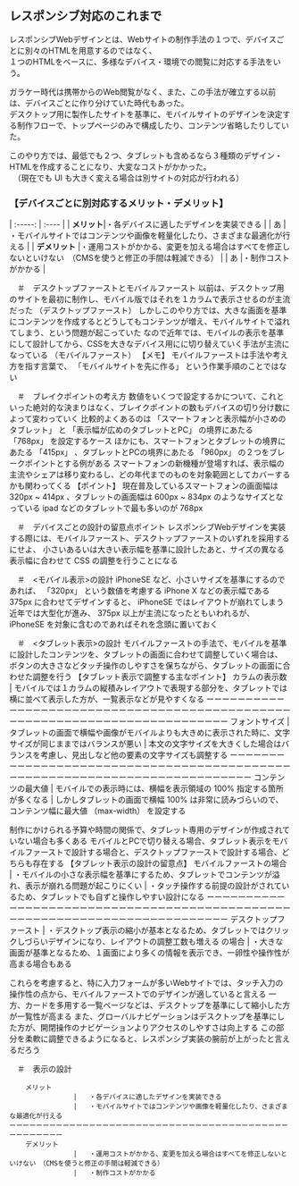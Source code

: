 

## レスポンシブ対応のこれまで 
レスポンシブWebデザインとは、Webサイトの制作手法の１つで、デバイスごとに別々のHTMLを用意するのではなく、  
１つのHTMLをベースに、多様なデバイス・環境での閲覧に対応する手法をいう。  

ガラケー時代は携帯からのWeb閲覧がなく、また、この手法が確立する以前は、デバイスごとに作り分けていた時代もあった。  
デスクトップ用に製作したサイトを基準に、モバイルサイトのデザインを決定する制作フローで、トップページのみで構成したり、コンテンツ省略したりしていた。  

このやり方では、最低でも２つ、タブレットも含めるなら３種類のデザイン・HTMLを作成することになり、大変なコストがかかった。  
　（現在でも UI も大きく変える場合は別サイトの対応が行われる）  
### 【デバイスごとに別対応するメリット・デメリット】
| :-----: | :---- |
| **メリット**|・各デバイスに適したデザインを実装できる |
| あ | ・モバイルサイトではコンテンツや画像を軽量化したり、さまざまな最適化が行える |
| **デメリット** |・運用コストがかかる、変更を加える場合はすべてを修正しないといけない　（CMSを使うと修正の手間は軽減できる）  |
| あ |・制作コストがかかる |


　＃　デスクトップファーストとモバイルファースト 
以前は、デスクトップ用のサイトを最初に制作し、モバイル版ではそれを１カラムで表示させるのが主流だった （デスクトップファースト）
しかしこのやり方では、大きな画面を基準にコンテンツを作成するとどうしてもコンテンツが増え、モバイルサイトで溢れてしまう、という問題が起こっていた 
なので近年では、モバイルの表示を基準にして設計してから、CSSを大きなデバイス用にに切り替えていく手法が主流になっている （モバイルファースト）
	【メモ】
	モバイルファーストは手法や考え方を指す言葉で、 「モバイルサイトを先に作る」 という作業手順のことではない

　＃　ブレイクポイントの考え方 
数値をいくつで設定するかについて、これといった絶対的な決まりはなく、ブレイクポイントの数もデバイスの切り分け数によって変わっていく 
比較的よくあるのは 「スマートフォンと表示幅が小さめのタブレット」 と 「表示幅が広めのタブレットとPC」 の境界にあたる 「768px」 を設定するケース
ほかにも、スマートフォンとタブレットの境界にあたる 「415px」 、タブレットとPCの境界にあたる 「960px」 の２つをブレークポイントとする例がある
スマートフォンの新機種が登場すれば、表示幅の主流やシェアは移り変わるし、どの年代までのものを対象範囲としてカバーするかも関わってくる 
	【ポイント】
	現在普及しているスマートフォンの画面幅は 320px ~ 414px 、タブレットの画面幅は 600px ~ 834px のようなサイズとなっている
	 ipad などのタブレットで最も多いのが 768px

　＃　デバイスごとの設計の留意点ポイント 
レスポンシブWebデザインを実装する際には、モバイルファースト、デスクトップファーストのいずれを採用するにせよ、
小さいあるいは大きい表示幅を基準に設計したあと、サイズの異なる表示幅に合わせて CSS の調整を行うことになる

　＃　<モバイル表示>の設計 
 iPhoneSE など、小さいサイズを基準にするのであれば、 「320px」 という数値を考慮する
 iPhone X などの表示幅である 375px に合わせてデザインすると、 iPhoneSE ではレイアウトが崩れてしまう
近年では大型化が進み、 375px 以上が主流になったともいわれるが、 iPhoneSE を対象に含むのであればそれを念頭に置いておく

　＃　<タブレット表示>の設計 
モバイルファーストの手法で、モバイルを基準に設計したコンテンツを、タブレットの画面に合わせて調整していく場合は、 
ボタンの大きさなどタッチ操作のしやすさを保ちながら、タブレットの画面に合わせた調整を行う 
	【タブレット表示で調整する主なポイント】
	カラムの表示数		|	モバイルでは１カラムの縦積みレイアウトで表現する部分を、タブレットでは横に並べて表示した方が、一覧表示などが見やすくなる
	ーーーーーーーーーーーーーーーーーーーーーーーーーーーーーーーーーーーーーーーーーーーーーーーーーーーーーーーーーーーーーーーーーーーーーーーーーー
	フォントサイズ		|	タブレットの画面で横幅や画像がモバイルよりも大きめに表示された時に、文字サイズが同じままではバランスが悪い
						|	本文の文字サイズを大きくした場合はバランスを考慮し、見出しなど他の要素の文字サイズも調整する
	ーーーーーーーーーーーーーーーーーーーーーーーーーーーーーーーーーーーーーーーーーーーーーーーーーーーーーーーーーーーーーーーーーーーーーーーーーー
	コンテンツの最大値		|	モバイルでの表示時には、横幅を表示領域の 100% 指定する箇所が多くなる
						|	しかしタブレットの画面で横幅 100% は非常に読みづらいので、コンテンツ幅に最大値 （max-width） を設定する

制作にかけられる予算や時間の関係で、タブレット専用のデザインが作成されていない場合も多くある 
モバイルとPCで切り替える場合、タブレット表示をモバイルファーストで設計する場合と、デスクトップファーストで設計する場合、どちらも存在する
	【タブレット表示の設計の留意点】
	モバイルファーストの場合	|	・モバイルの小さな表示幅を基準にするため、タブレットでコンテンツが溢れ、表示が崩れる問題が起こりにくい
							|	・タッチ操作する前提の設計がされているため、タブレットでも自ずと操作しやすい設計になる
	ーーーーーーーーーーーーーーーーーーーーーーーーーーーーーーーーーーーーーーーーーーーーーーーーーーーーーーーーーーーーーーーーーーーーーーーーーー
	デスクトップファースト		|	・デスクトップ表示の縮小が基本となるため、タブレットではクリックしづらいデザインになり、レイアウトの調整工数も増える
	の場合					|	・大きな画面が基準となるため、１画面により多くの情報を表示でき、一卵性や操作性が高まる場合もある

これらを考慮すると、特に入力フォームが多いWebサイトでは、タッチ入力の操作性の点から、モバイルファーストでのデザインが適していると言える
一方、カードを多用する一覧ページなどは、デスクトップを基準にして縮小した方が一覧性が高まる 
また、グローバルナビゲーションはデスクトップを基準にした方が、開閉操作のナビゲーションよりアクセスのしやすさは向上する 
この部分を柔軟に調整できるようになると、レスポンシブ実装の腕前が上がったと言えるだろう 

　＃　<PC>表示の設計
 
 		メリット
					|	・各デバイスに適したデザインを実装できる
					|	・モバイルサイトではコンテンツや画像を軽量化したり、さまざまな最適化が行える
	ーーーーーーーーーーーーーーーーーーーーーーーーーーーーーーーーーーーーーーーーーーーーーーーーーー
		デメリット
					|	・運用コストがかかる、変更を加える場合はすべてを修正しないといけない　（CMSを使うと修正の手間は軽減できる）
					|	・制作コストがかかる


